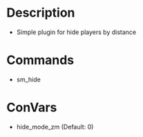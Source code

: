 # Description

- Simple plugin for hide players by distance

# Commands

- sm_hide

# ConVars

- hide_mode_zm (Default: 0)
